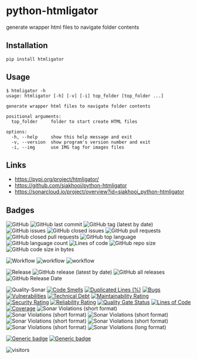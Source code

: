 # python-htmligator
generate wrapper html files to navigate folder contents

## Installation
```
pip install htmligator
```

## Usage
```
$ htmligator -h
usage: htmligator [-h] [-v] [-i] top_folder [top_folder ...]

generate wrapper html files to navigate folder contents

positional arguments:
  top_folder     folder to start create HTML files

options:
  -h, --help     show this help message and exit
  -v, --version  show program's version number and exit
  -i, --img      use IMG tag for images files

```


## Links
- https://pypi.org/project/htmligator/
- https://github.com/siakhooi/python-htmligator
- https://sonarcloud.io/project/overview?id=siakhooi_python-htmligator

## Badges
![GitHub](https://img.shields.io/github/license/siakhooi/python-htmligator?logo=github)
![GitHub last commit](https://img.shields.io/github/last-commit/siakhooi/python-htmligator?logo=github)
![GitHub tag (latest by date)](https://img.shields.io/github/v/tag/siakhooi/python-htmligator?logo=github)
![GitHub issues](https://img.shields.io/github/issues/siakhooi/python-htmligator?logo=github)
![GitHub closed issues](https://img.shields.io/github/issues-closed/siakhooi/python-htmligator?logo=github)
![GitHub pull requests](https://img.shields.io/github/issues-pr-raw/siakhooi/python-htmligator?logo=github)
![GitHub closed pull requests](https://img.shields.io/github/issues-pr-closed-raw/siakhooi/python-htmligator?logo=github)
![GitHub top language](https://img.shields.io/github/languages/top/siakhooi/python-htmligator?logo=github)
![GitHub language count](https://img.shields.io/github/languages/count/siakhooi/python-htmligator?logo=github)
![Lines of code](https://img.shields.io/tokei/lines/github/siakhooi/python-htmligator?logo=github)
![GitHub repo size](https://img.shields.io/github/repo-size/siakhooi/python-htmligator?logo=github)
![GitHub code size in bytes](https://img.shields.io/github/languages/code-size/siakhooi/python-htmligator?logo=github)

![Workflow](https://img.shields.io/badge/Workflow-github-purple)
![workflow](https://github.com/siakhooi/python-htmligator/actions/workflows/build.yaml/badge.svg)
![workflow](https://github.com/siakhooi/python-htmligator/actions/workflows/workflow-deployments.yml/badge.svg)

![Release](https://img.shields.io/badge/Release-github-purple)
![GitHub release (latest by date)](https://img.shields.io/github/v/release/siakhooi/python-htmligator?label=GPR%20release&logo=github)
![GitHub all releases](https://img.shields.io/github/downloads/siakhooi/python-htmligator/total?color=33cb56&logo=github)
![GitHub Release Date](https://img.shields.io/github/release-date/siakhooi/python-htmligator?logo=github)

![Quality-Sonar](https://img.shields.io/badge/Quality-SonarCloud-purple)
[![Code Smells](https://sonarcloud.io/api/project_badges/measure?project=siakhooi_python-htmligator&metric=code_smells)](https://sonarcloud.io/summary/new_code?id=siakhooi_python-htmligator)
[![Duplicated Lines (%)](https://sonarcloud.io/api/project_badges/measure?project=siakhooi_python-htmligator&metric=duplicated_lines_density)](https://sonarcloud.io/summary/new_code?id=siakhooi_python-htmligator)
[![Bugs](https://sonarcloud.io/api/project_badges/measure?project=siakhooi_python-htmligator&metric=bugs)](https://sonarcloud.io/summary/new_code?id=siakhooi_python-htmligator)
[![Vulnerabilities](https://sonarcloud.io/api/project_badges/measure?project=siakhooi_python-htmligator&metric=vulnerabilities)](https://sonarcloud.io/summary/new_code?id=siakhooi_python-htmligator)
[![Technical Debt](https://sonarcloud.io/api/project_badges/measure?project=siakhooi_python-htmligator&metric=sqale_index)](https://sonarcloud.io/summary/new_code?id=siakhooi_python-htmligator)
[![Maintainability Rating](https://sonarcloud.io/api/project_badges/measure?project=siakhooi_python-htmligator&metric=sqale_rating)](https://sonarcloud.io/summary/new_code?id=siakhooi_python-htmligator)
[![Security Rating](https://sonarcloud.io/api/project_badges/measure?project=siakhooi_python-htmligator&metric=security_rating)](https://sonarcloud.io/summary/new_code?id=siakhooi_python-htmligator)
[![Reliability Rating](https://sonarcloud.io/api/project_badges/measure?project=siakhooi_python-htmligator&metric=reliability_rating)](https://sonarcloud.io/summary/new_code?id=siakhooi_python-htmligator)
[![Quality Gate Status](https://sonarcloud.io/api/project_badges/measure?project=siakhooi_python-htmligator&metric=alert_status)](https://sonarcloud.io/summary/new_code?id=siakhooi_python-htmligator)
[![Lines of Code](https://sonarcloud.io/api/project_badges/measure?project=siakhooi_python-htmligator&metric=ncloc)](https://sonarcloud.io/summary/new_code?id=siakhooi_python-htmligator)
[![Coverage](https://sonarcloud.io/api/project_badges/measure?project=siakhooi_python-htmligator&metric=coverage)](https://sonarcloud.io/summary/new_code?id=siakhooi_python-htmligator)
![Sonar Violations (short format)](https://img.shields.io/sonar/violations/siakhooi_python-htmligator?server=https%3A%2F%2Fsonarcloud.io)
![Sonar Violations (short format)](https://img.shields.io/sonar/blocker_violations/siakhooi_python-htmligator?server=https%3A%2F%2Fsonarcloud.io)
![Sonar Violations (short format)](https://img.shields.io/sonar/critical_violations/siakhooi_python-htmligator?server=https%3A%2F%2Fsonarcloud.io)
![Sonar Violations (short format)](https://img.shields.io/sonar/major_violations/siakhooi_python-htmligator?server=https%3A%2F%2Fsonarcloud.io)
![Sonar Violations (short format)](https://img.shields.io/sonar/minor_violations/siakhooi_python-htmligator?server=https%3A%2F%2Fsonarcloud.io)
![Sonar Violations (short format)](https://img.shields.io/sonar/info_violations/siakhooi_python-htmligator?server=https%3A%2F%2Fsonarcloud.io)
![Sonar Violations (long format)](https://img.shields.io/sonar/violations/siakhooi_python-htmligator?format=long&server=http%3A%2F%2Fsonarcloud.io)

[![Generic badge](https://img.shields.io/badge/Funding-BuyMeACoffee-33cb56.svg)](https://www.buymeacoffee.com/siakhooi)
[![Generic badge](https://img.shields.io/badge/Funding-Ko%20Fi-33cb56.svg)](https://ko-fi.com/siakhooi)

![visitors](https://hit-tztugwlsja-uc.a.run.app/?outputtype=badge&counter=ghmd-python-htmligator)